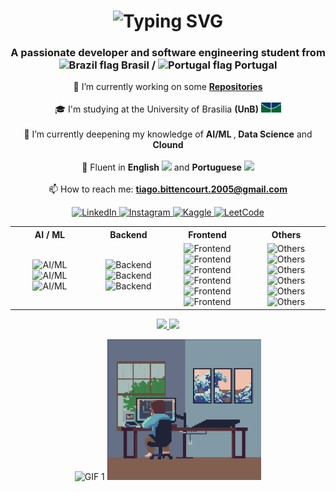<h1 align="center">
  <img src="https://readme-typing-svg.herokuapp.com/?font=Quicksand&size=35&center=true&vCenter=true&width=500&height=70&duration=4000&lines=Hello+World!+👋;+I'm+Tiago+Bittencourt!;&color=1E90FF" alt="Typing SVG" />
</h1>

<h3 align="center">
  A passionate developer and software engineering student from 
  <img src="https://cdn-icons-png.flaticon.com/512/197/197386.png" width="13" alt="Brazil flag" />
  Brasil /
  <img src="https://cdn-icons-png.flaticon.com/512/197/197463.png" width="13" alt="Portugal flag" />
  Portugal
</h3>

<p align="center">
  🔭 I’m currently working on some <a href="https://github.com/TiagoSBittencourt?tab=repositories" target="_blank"><strong>Repositories</strong></a><br><br>
  🎓 I'm studying at the University of Brasilia <strong>(UnB)</strong>
  <img src="assets/Logo_UnB.png" alt="UnB Logo" height="16" /><br><br>
  🌱 I’m currently deepening my knowledge of <strong>AI/ML </strong>,<strong> Data Science</strong> and <strong> Clound</strong><br><br>
  💬 Fluent in <strong>English</strong>
  <img src="https://cdn-icons-png.flaticon.com/512/197/197484.png" width="13" />
  and <strong>Portuguese</strong>
  <img src="https://cdn-icons-png.flaticon.com/512/197/197386.png" width="13" /><br><br>
  📫 How to reach me:
  <a href="mailto:tiago.bittencourt.2005@gmail.com" target="_blank">
    <strong>tiago.bittencourt.2005@gmail.com</strong>
  </a>
</p>

<p align="center"> 
  <a href="https://www.linkedin.com/in/tiagosbittencourt/" target="_blank">
    <img src="https://raw.githubusercontent.com/rahuldkjain/github-profile-readme-generator/master/src/images/icons/Social/linked-in-alt.svg" alt="LinkedIn" height="34" width="46" />
  </a>
  <a href="https://instagram.com/tiago._.sb" target="_blank">
    <img src="https://raw.githubusercontent.com/rahuldkjain/github-profile-readme-generator/master/src/images/icons/Social/instagram.svg" alt="Instagram" height="34" width="46" />
  </a>
  <a href="https://www.kaggle.com/tiagosbittencourt" target="_blank">
    <img src="https://raw.githubusercontent.com/rahuldkjain/github-profile-readme-generator/master/src/images/icons/Social/kaggle.svg" alt="Kaggle" height="34" width="46" />
  </a>
  <a href="https://www.leetcode.com/tiago_bittencourt" target="_blank">
    <img src="https://raw.githubusercontent.com/rahuldkjain/github-profile-readme-generator/master/src/images/icons/Social/leet-code.svg" alt="LeetCode" height="34" width="46" />
  </a>
</p>

<div align="center">

<table>
  <tr>
    <th align="center">AI / ML</th>
    <th align="center">Backend</th>
    <th align="center">Frontend</th>
    <th align="center">Others</th>
  </tr>
  <tr>
    <td align="center" width="25%">
      <a target="_blank" rel="noreferrer">
          <img src="https://skillicons.dev/icons?i=py" alt="AI/ML" />
      </a>
      <a target="_blank" rel="noreferrer">
          <img src="https://skillicons.dev/icons?i=tensorflow" alt="AI/ML" />
      </a>
      <a target="_blank" rel="noreferrer">
          <img src="https://skillicons.dev/icons?i=sklearn" alt="AI/ML" />
      </a>
    </td>
    <td align="center" width="25%">
      <a  target="_blank" rel="noreferrer">
          <img src="https://skillicons.dev/icons?i=flask" alt="Backend" />
      </a>
      <a target="_blank" rel="noreferrer">
          <img src="https://skillicons.dev/icons?i=mysql" alt="Backend" />
      </a>
      <a target="_blank" rel="noreferrer">
          <img src="https://skillicons.dev/icons?i=jenkins" alt="Backend" />
      </a>
    </td>
    <td align="center" width="25%">
      <a target="_blank" rel="noreferrer">
          <img src="https://skillicons.dev/icons?i=html" alt="Frontend" />
      </a>
      <a target="_blank" rel="noreferrer">
          <img src="https://skillicons.dev/icons?i=css" alt="Frontend" />
      </a>
      <a target="_blank" rel="noreferrer">
          <img src="https://skillicons.dev/icons?i=js"  alt="Frontend" />
      </a>
      <a target="_blank" rel="noreferrer">
          <img src="https://skillicons.dev/icons?i=ts"  alt="Frontend" />
      </a>
      <a target="_blank" rel="noreferrer">
          <img src="https://skillicons.dev/icons?i=react" alt="Frontend" />
      </a>
      <a target="_blank" rel="noreferrer">
          <img src="https://skillicons.dev/icons?i=tailwind" alt="Frontend" />
      </a>
    </td>
    <td align="center" width="25%">
      <a target="_blank" rel="noreferrer">
          <img src="https://skillicons.dev/icons?i=linux" alt="Others" />
      </a>
      <a  target="_blank" rel="noreferrer">
          <img src="https://skillicons.dev/icons?i=c" alt="Others" />
      </a>
      <a target="_blank" rel="noreferrer">
          <img src="https://skillicons.dev/icons?i=figma" alt="Others" />
      </a>
      <a target="_blank" rel="noreferrer">
          <img src="https://skillicons.dev/icons?i=git" alt="Others" />
      </a>
      <a target="_blank" rel="noreferrer">
          <img src="https://skillicons.dev/icons?i=github" alt="Others" />
      </a>
      <a target="_blank" rel="noreferrer">
          <img src="https://skillicons.dev/icons?i=docker" alt="Others" />
      </a>
    </td>
  </tr>
</table>

</div>
<!--
<div style="text-align: center;">
    <img loading="lazy" src="https://leetcard.jacoblin.cool/Tiago_Bittencourt?ext=heatmap&theme=nord&cache=1800" alt="LeetCode Stats"/>
</div> 
-->
<p align="center">
  <a href="https://github.com/TiagoSBittencourt">
    <img loading="lazy" height="160em" src="https://github-readme-stats.vercel.app/api/top-langs/?username=TiagoSBittencourt&layout=compact&langs_count=7&theme=nord&cache_seconds=604800" />
    <img loading="lazy" height="160em" src="https://github-readme-stats.vercel.app/api?username=TiagoSBittencourt&show_icons=true&theme=nord&include_all_commits=true&count_private=true&cache_seconds=604800" />
  </a>
</p>

<p align="center">
  <img 
    src="https://media.giphy.com/media/hrSFdM4rg8VFpXyz2m/giphy.gif" 
    alt="GIF 1" 
    height="225px"
  />
  <img 
    src="./assets/devDayNightPC.gif" 
    alt="GIF 2" 
    height="225px"
  />
</p>
